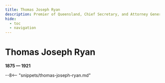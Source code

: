 ```yaml
---
title: Thomas Joseph Ryan
description: Premier of Queensland, Chief Secretary, and Attorney General until 1919 when he entered Federal politics
hide:
  - toc
  - navigation 
---
```


# Thomas Joseph Ryan

**1875 — 1921**

--8<-- "snippets/thomas-joseph-ryan.md"
